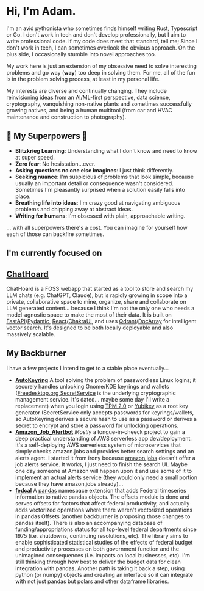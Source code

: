 # Hi, I'm Adam.

I'm an avid pythonista who sometimes finds himself writing Rust, Typescript or Go. I don't work in tech and don't develop professionally, but I aim to write professional code. If my code does meet that standard, tell me; Since I don't work in tech, I can sometimes overlook the obvious approach. On the plus side, I occasionally stumble into novel approaches too. 

My work here is just an extension of my obsessive need to solve interesting problems and go way (**way**) too deep in solving them. For me, all of the fun is in the problem solving process, at least in my personal life.

My interests are diverse and continually changing. They include reinvisioning ideas from an AI/ML-first perspective, data science, cryptography, vanquishing non-native plants and sometimes successfully growing natives, and being a human multitool (from car and HVAC maintenance and construction to photography).

## 🦸 My Superpowers 🦸

- **Blitzkrieg Learning**: Understanding what I don't know and need to know at super speed.
- **Zero fear**: No hesistation...ever.
- **Asking questions no one else imagines**: I just think differently. 
- **Seeking nuance**: I'm suspicious of problems that look simple, because usually an important detail or consequence wasn't considered. Sometimes I'm pleasantly surprised when a solution easily falls into place.
- **Breathing life into ideas**: I'm crazy good at navigating ambiguous problems and chipping away at abstract ideas.
- **Writing for humans**: I'm obsessed with plain, approachable writing.

... with all superpowers there's a cost. You can imagine for yourself how each of those can backfire sometimes.

## I'm currently focused on

## **[ChatHoard](https://github.com/seekinginfiniteloop/ChatHoard)** 
ChatHoard is a FOSS webapp that started as a tool to store and search my LLM chats (e.g. ChatGPT, Claude), but is rapidly growing in scope into a private, collaborative space to mine, organize, share and collaborate on LLM generated content... because I think I'm not the only one who needs a model-agnostic space to make the most of their data. It is built on [FastAPI](https://github.com/tiangolo/fastapi)/[Pydantic](https://github.com/pydantic/pydantic), [React](https://github.com/facebook/react)/[ChakraUI](https://github.com/chakra-ui/chakra-ui), and uses [Qdrant](https://qdrant.tech/)/[DocArray](https://github.com/docarray/docarray) for intelligent vector search. It's designed to be both locally deployable and also massively scalable.

## My Backburner

I have a few projects I intend to get to a stable place eventually... 

- **[AutoKeyring](https://github.com/seekinginfiniteloop/AutoKeyring)** A tool solving the problem of passwordless Linux logins; it securely handles unlocking Gnome/KDE keyrings and wallets ([Freedesktop.org SecretService](https://specifications.freedesktop.org/secret-service/latest/) is the underlying cryptographic management service. It's dated... maybe some day I'll write a replacement) when you login using [TPM 2.0](https://support.microsoft.com/en-us/topic/what-is-tpm-705f241d-025d-4470-80c5-4feeb24fa1ee) or [Yubikey](https://www.yubico.com/products/) as a root key generator (SecretService only accepts passwords for keyrings/wallets, so AutoKeyring derives a secure hash to use as a password or derives a secret to encrypt and store a password for unlocking operations.
- **[Amazon_Job_Alertbot](https://github.com/seekinginfiniteloop/Amazon_Job_Alertbot)** *Mostly* a tongue-in-cheeck project to gain a deep practical understanding of AWS serverless app dev/deployment. It's a self-deploying AWS serverless system of microservices that simply checks amazon.jobs and provides better search settings and an alerts agent. I started it from irony because [amazon.jobs](amazon.jobs) doesn't offer a job alerts service. It works, I just need to finish the search UI. Maybe one day someone at Amazon will happen upon it and use some of it to implement an actual alerts service (they would only need a small portion because they have amazon.jobs already)...
- **[fedcal](https://github.com/seekinginfiniteloop/fedcal)** A [pandas](https://github.com/pandas-dev/pandas) namespace extension that adds Federal timeseries information to native pandas objects. The offsets module is done and serves offsets for factors that affect federal productivity, and actually adds vectorized operations where there weren't vectorized operations in pandas Offsets (another backburner is proposing those changes to pandas itself). There is also an accompanying database of funding/appropriations status for all top-level federal departments since 1975 (i.e. shutdowns, continuing resolutions, etc). The library aims to enable sophisticated statistical studies of the effects of federal budget and productivity processes on both government function and the unimagined consequences (i.e. impacts on local businesses, etc). I'm still thinking through how best to deliver the budget data for clean integration with pandas.  Another path is taking it back a step, using python (or numpy) objects and creating an interface so it can integrate with not just pandas but polars and other dataframe libraries.

